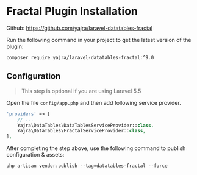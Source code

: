 # Fractal Plugin Installation

Github: https://github.com/yajra/laravel-datatables-fractal

Run the following command in your project to get the latest version of the plugin:

`composer require yajra/laravel-datatables-fractal:^9.0`

## Configuration
> This step is optional if you are using Laravel 5.5

Open the file ```config/app.php``` and then add following service provider.

```php
'providers' => [
    // ...
    Yajra\DataTables\DataTablesServiceProvider::class,
    Yajra\DataTables\FractalServiceProvider::class,
],
```

After completing the step above, use the following command to publish configuration & assets:

```
php artisan vendor:publish --tag=datatables-fractal --force
```
